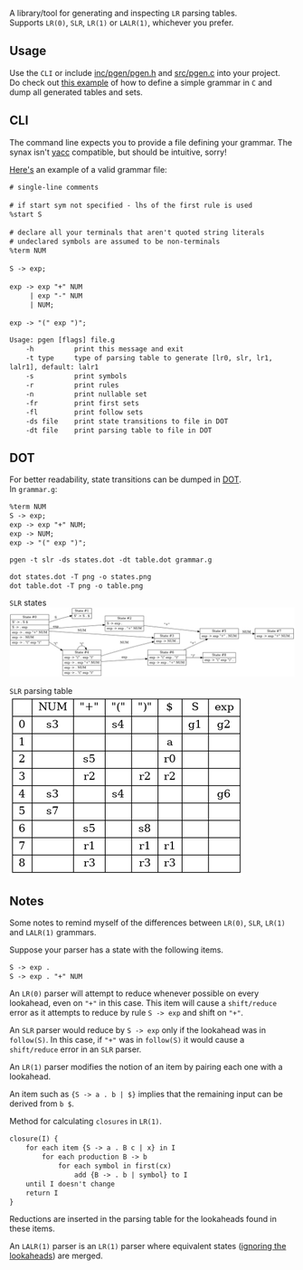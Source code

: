 A library/tool for generating and inspecting `LR` parsing tables.  
Supports `LR(0)`, `SLR`, `LR(1)` or `LALR(1)`, whichever you prefer.

## Usage

Use the `CLI` or include [inc/pgen/pgen.h](inc/pgen/pgen.h) and [src/pgen.c](src/pgen.c) into your project.  
Do check out [this example](./tests/exp.c) of how to define a simple grammar in `C` and dump all generated tables and sets.

## CLI

The command line expects you to provide a file defining your grammar. The synax isn't [yacc](https://en.wikipedia.org/wiki/Yacc) compatible, but should be intuitive, sorry!

[Here's](./tests/exp.g) an example of a valid grammar file:
```
# single-line comments

# if start sym not specified - lhs of the first rule is used
%start S

# declare all your terminals that aren't quoted string literals
# undeclared symbols are assumed to be non-terminals
%term NUM

S -> exp;

exp -> exp "+" NUM
     | exp "-" NUM
     | NUM;

exp -> "(" exp ")";
```
```
Usage: pgen [flags] file.g
    -h          print this message and exit
    -t type     type of parsing table to generate [lr0, slr, lr1, lalr1], default: lalr1
    -s          print symbols
    -r          print rules
    -n          print nullable set
    -fr         print first sets
    -fl         print follow sets
    -ds file    print state transitions to file in DOT
    -dt file    print parsing table to file in DOT
```

## DOT

For better readability, state transitions can be dumped in [DOT](https://en.wikipedia.org/wiki/DOT_(graph_description_language)).  
In `grammar.g`:
```
%term NUM
S -> exp;
exp -> exp "+" NUM;
exp -> NUM;
exp -> "(" exp ")";
```
```
pgen -t slr -ds states.dot -dt table.dot grammar.g
```
```
dot states.dot -T png -o states.png
dot table.dot -T png -o table.png
```
`SLR` states  
![](states.png)

`SLR` parsing table  
![](table.png)

## Notes

Some notes to remind myself of the differences between `LR(0)`, `SLR`, `LR(1)` and `LALR(1)` grammars.

Suppose your parser has a state with the following items.

```
S -> exp .
S -> exp . "+" NUM
```

An `LR(0)` parser will attempt to reduce whenever possible on every lookahead, even on `"+"` in this case. This item will cause a `shift/reduce` error as it attempts to reduce by rule `S -> exp` and shift on `"+"`.

An `SLR` parser would reduce by `S -> exp` only if the lookahead was in `follow(S)`. In this case, if `"+"` was in `follow(S)` it would cause a `shift/reduce` error in an `SLR` parser.

An `LR(1)` parser modifies the notion of an item by pairing each one with a lookahead.

An item such as `{S -> a . b | $}` implies that the remaining input can be derived from `b $`.

Method for calculating `closures` in `LR(1)`.

```
closure(I) {
    for each item {S -> a . B c | x} in I
        for each production B -> b
            for each symbol in first(cx)
                add {B -> . b | symbol} to I
    until I doesn't change
    return I
}
```

Reductions are inserted in the parsing table for the lookaheads found in these items.

An `LALR(1)` parser is an `LR(1)` parser where equivalent states (<u>ignoring the lookaheads</u>) are merged.
